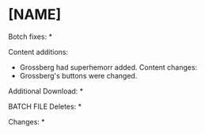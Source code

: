 # [NAME]

Botch fixes:
  * 
  
Content additions:
  * Grossberg had superhemorr added.
Content changes:
  * Grossberg's buttons were changed.

Additional Download:
  * 
 
BATCH FILE
Deletes:
  * 
  
Changes:
  * 
 
